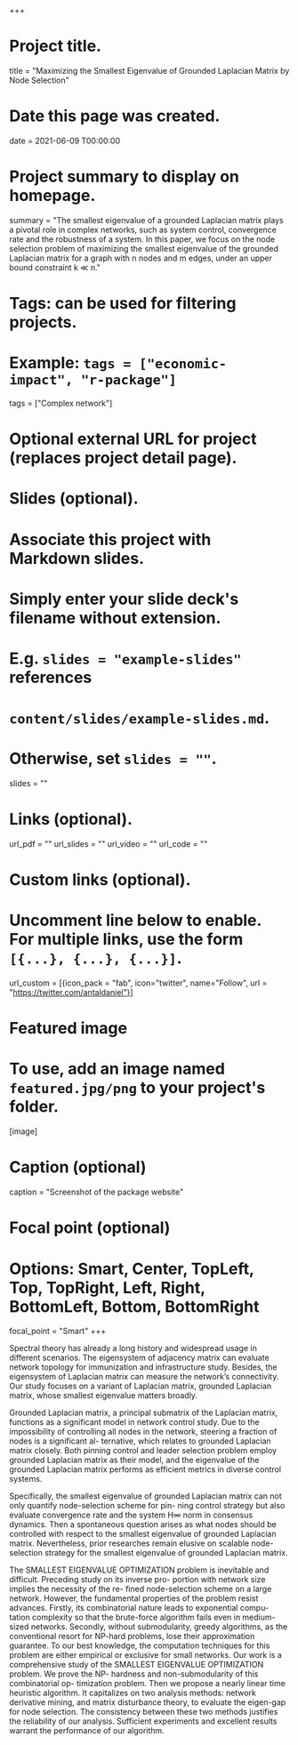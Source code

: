 +++
# Project title.
title = "Maximizing the Smallest Eigenvalue of Grounded
Laplacian Matrix by Node Selection"

# Date this page was created.
date = 2021-06-09 T00:00:00

# Project summary to display on homepage.
summary = "The smallest eigenvalue of a grounded Laplacian matrix plays a pivotal role in complex networks, such as system control, convergence rate and the robustness of a system. In this paper, we focus on the node selection problem of maximizing the smallest eigenvalue of the grounded Laplacian matrix for a graph with n nodes and m edges, under an upper bound constraint k ≪ n."

# Tags: can be used for filtering projects.
# Example: `tags = ["economic-impact", "r-package"]`
tags = ["Complex network"]

# Optional external URL for project (replaces project detail page).


# Slides (optional).
#   Associate this project with Markdown slides.
#   Simply enter your slide deck's filename without extension.
#   E.g. `slides = "example-slides"` references 
#   `content/slides/example-slides.md`.
#   Otherwise, set `slides = ""`.
slides = ""

# Links (optional).
url_pdf = ""
url_slides = ""
url_video = ""
url_code = ""

# Custom links (optional).
#   Uncomment line below to enable. For multiple links, use the form `[{...}, {...}, {...}]`.
url_custom = [{icon_pack = "fab", icon="twitter", name="Follow", url = "https://twitter.com/antaldaniel"}]

# Featured image
# To use, add an image named `featured.jpg/png` to your project's folder. 
[image]
  # Caption (optional)
  caption = "Screenshot of the package website"

  # Focal point (optional)
  # Options: Smart, Center, TopLeft, Top, TopRight, Left, Right, BottomLeft, Bottom, BottomRight
  focal_point = "Smart"
+++

Spectral theory has already a long history and widespread usage in different scenarios. The eigensystem of adjacency matrix can evaluate network topology for immunization and infrastructure study. Besides, the eigensystem of Laplacian matrix can measure the network’s connectivity. Our study focuses on a variant of Laplacian matrix, grounded Laplacian matrix, whose smallest eigenvalue matters broadly.

Grounded Laplacian matrix, a principal submatrix of the Laplacian matrix, functions as a significant model in network control study. Due to the impossibility of controlling all nodes in the network, steering a fraction of nodes is a significant al- ternative, which relates to grounded Laplacian matrix closely. Both pinning control and leader selection problem employ grounded Laplacian matrix as their model, and the eigenvalue of the grounded Laplacian matrix performs as efficient metrics in diverse control systems.

Specifically, the smallest eigenvalue of grounded Laplacian matrix can not only quantify node-selection scheme for pin- ning control strategy but also evaluate convergence rate and the system H∞ norm in consensus dynamics. Then a spontaneous question arises as what nodes should be controlled with respect to the smallest eigenvalue of grounded Laplacian matrix. Nevertheless, prior researches remain elusive on scalable node- selection strategy for the smallest eigenvalue of grounded Laplacian matrix.

The SMALLEST EIGENVALUE OPTIMIZATION problem is inevitable and difficult. Preceding study on its inverse pro- portion with network size implies the necessity of the re- fined node-selection scheme on a large network. However, the fundamental properties of the problem resist advances. Firstly, its combinatorial nature leads to exponential compu- tation complexity so that the brute-force algorithm fails even in medium-sized networks. Secondly, without submodularity, greedy algorithms, as the conventional resort for NP-hard problems, lose their approximation guarantee. To our best knowledge, the computation techniques for this problem are either empirical or exclusive for small networks.
Our work is a comprehensive study of the SMALLEST EIGENVALUE OPTIMIZATION problem. We prove the NP- hardness and non-submodularity of this combinatorial op- timization problem. Then we propose a nearly linear time heuristic algorithm. It capitalizes on two analysis methods: network derivative mining, and matrix disturbance theory, to evaluate the eigen-gap for node selection. The consistency between these two methods justifies the reliability of our analysis. Sufficient experiments and excellent results warrant the performance of our algorithm.


